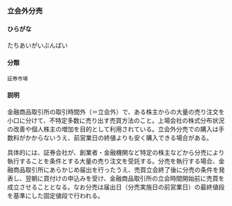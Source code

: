 <div style="display:none;">

## [あ行](securities-terms?id=あ行)
## [か行](securities-terms?id=か行)
## [さ行](securities-terms?id=さ行)
## [た行](securities-terms?id=た行)

</div>

### 立会外分売

#### ひらがな

たちあいがいぶんばい

#### 分類

`証券市場`

#### 説明

金融商品取引所の取引時間外（＝立会外）で、ある株主からの大量の売り注文を小口に分けて、不特定多数に売り出す売買方法のこと。上場会社の株式分布状況の改善や個人株主の増加を目的として利用されている。立会外分売での購入は手数料がかからないうえ、前営業日の終値よりも安く購入できる場合がある。
 
具体的には、証券会社が、創業者・金融機関など特定の株主などから分売により執行することを条件とする大量の売り注文を受託する。分売を執行する場合、金融商品取引所にあらかじめ届出を行ったうえ、売買立会終了後に分売の条件を発表し、翌朝に買付けの申込みを受け、金融商品取引所の立会時間開始前に売買を成立させることとなる。なお分売は届出日（分売実施日の前営業日）の最終値段を基準にした固定値段で行われる。

<div style="display:none;">

## [な行](securities-terms?id=な行)
## [は行](securities-terms?id=は行)
## [ま行](securities-terms?id=ま行)
## [や行](securities-terms?id=や行)
## [ら行](securities-terms?id=ら行)
## [わ行](securities-terms?id=わ行)
## [英数字・記号](securities-terms?id=英数字・記号)

</div>


